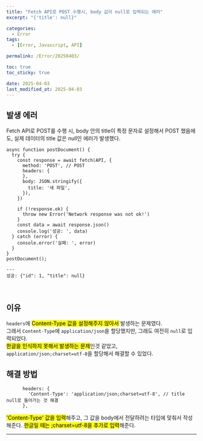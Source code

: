 ```yaml
---
title: "Fetch API로 POST 수행시, body 값이 null로 입력되는 에러"
excerpt: "{'title': null}"

categories:
  - Error
tags:
  - [Error, Javascript, API]

permalink: /Error/20250403/

toc: true
toc_sticky: true

date: 2025-04-03
last_modified_at: 2025-04-03
---
```


## 발생 에러
Fetch API로 POST를 수행 시, body 안의 title이 특정 문자로 설정해서 POST 했음에도, 실제 데이터의 title 값은 null인 에러가 발생했다. <br>
```
async function postDocument() {
  try {
    const response = await fetch(API, {
      method: 'POST', // POST
      headers: {
      },
      body: JSON.stringify({
        title: '새 파일',
      }),
    })

    if (!response.ok) {
      throw new Error('Network response was not ok!')
    }
    const data = await response.json()
    console.log('성공: ', data)
  } catch (error) {
    console.error('실패: ', error)
  }
}
postDocument();

---
성공: {"id": 1, "title": null}
```
<br>

## 이유
`headers`에 <mark>Content-Type 값을 설정해주지 않아서</mark> 발생하는 문제였다. <br>
그래서 `Content-Type`에 `application/json`을 할당했지만, 그래도 여전히 `null`로 입력되었다. <br>
<mark>한글을 인식하지 못해서 발생하는 문제</mark>인것 같았고, `application/json;charset=utf-8`을 할당해서 해결할 수 있었다. <br>

## 해결 방법
```
      headers: {
        'Content-Type': 'application/json;charset=utf-8', // title null로 들어가는 것 해결
      },
```
<mark>'Content-Type' 값을 입력</mark>해주고, 그 값을 body에서 전달하려는 타입에 맞춰서 작성해준다. <mark>한글일 때는 ;charset=utf-8을 추가로 입력</mark>해준다.

<hr>
